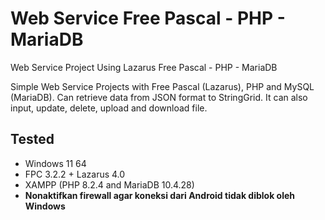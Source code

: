 # Web Service Free Pascal - PHP - MariaDB

Web Service Project Using Lazarus Free Pascal - PHP - MariaDB

Simple Web Service Projects with Free Pascal (Lazarus), PHP and MySQL (MariaDB). Can retrieve data from JSON format to StringGrid. 
It can also input, update, delete, upload and download file. 

## Tested

- Windows 11 64
- FPC 3.2.2 + Lazarus 4.0 
- XAMPP (PHP 8.2.4 and MariaDB 10.4.28)
- **Nonaktifkan firewall agar koneksi dari Android tidak diblok oleh Windows**
